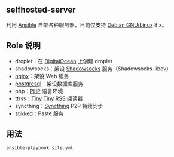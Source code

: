 selfhosted-server
-----------------

利用 [Ansible][1] 自架各种服务器，目前仅支持 [Debian GNU/Linux][2] 8.x。

## Role 说明

+ droplet：在 [DigitalOcean][3] 上创建 droplet
+ shadowsocks：架设 [Shadowsocks][4] 服务（Shadowsocks-libev）
+ [nginx][5]：架设 Web 服务
+ [postgresql][6]：架设数据库服务
+ php：[PHP][7] 语言环境
+ ttrss：[Tiny Tiny RSS][8] 阅读器
+ syncthing：[Syncthing][9] P2P 持续同步
+ [stikked][10]：Paste 服务

## 用法

    ansible-playbook site.yml

[1]: https://www.ansible.com/
[2]: https://www.debian.org/
[3]: https://m.do.co/c/7758457f61ad
[4]: https://shadowsocks.org/
[5]: http://nginx.org/
[6]: https://www.postgresql.org/
[7]: http://php.net/
[8]: https://tt-rss.org/
[9]: https://syncthing.net/
[10]: https://github.com/claudehohl/Stikked
